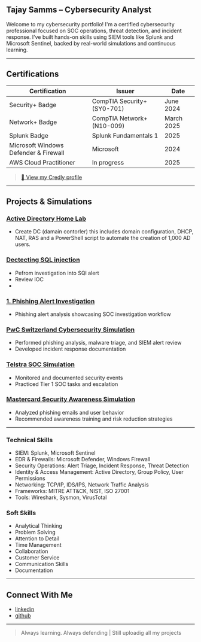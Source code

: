 ## Tajay Samms – Cybersecurity Analyst

Welcome to my cybersecurity portfolio! I'm a certified cybersecurity professional focused on SOC operations, threat detection, and incident response. I’ve built hands-on skills using SIEM tools like Splunk and Microsoft Sentinel, backed by real-world simulations and continuous learning.

---

## Certifications

| Certification | Issuer | Date |
|---------------|--------|------|
| Security+ Badge| CompTIA Security+ (SY0-701) | June 2024 |
| Network+ Badge | CompTIA Network+ (N10-009) | March 2025 |
| Splunk Badge | Splunk Fundamentals 1 | 2025 |
| Microsoft Windows Defender & Firewall | Microsoft | 2024 |
| AWS Cloud Practitioner | In progress | 2025 |

> [🔗 View my Credly profile](https://www.credly.com/users/tajay-samms)

---

## Projects & Simulations

###   [Active Directory Home Lab](https://github.com/Tajay49/Active-directory)
- Create DC (damain contorler) this includes domain configuration, DHCP, NAT, RAS and a PowerShell script to automate the creation of 1,000 AD users.

### [Dectecting SQL injection](https://github.com/Tajay49/Detecting-SQL-injection)
- Pefrom investigation into SQl alert
- Review IOC
- 
  
### [1. Phishing Alert Investigation](https://github.com/Tajay49/1-Phishing-Alert-Investigation-)
- Phishing alert analysis showcasing SOC investigation workflow

### [PwC Switzerland Cybersecurity Simulation](https://github.com/Tajay49/-PwC-Switzerland-Cybersecurity-Simulation./tree/main)
- Performed phishing analysis, malware triage, and SIEM alert review
- Developed incident response documentation

### [Telstra SOC Simulation](https://github.com/Tajay49/Telstra-SOC-Simulation/tree/main)
- Monitored and documented security events
- Practiced Tier 1 SOC tasks and escalation

### [Mastercard Security Awareness Simulation](https://github.com/Tajay49/Phishing-Email-job-Similation-by-Mastercard)
- Analyzed phishing emails and user behavior
- Recommended awareness training and risk reduction strategies

---

### Technical Skills

- SIEM: Splunk, Microsoft Sentinel  
- EDR & Firewalls: Microsoft Defender, Windows Firewall  
- Security Operations: Alert Triage, Incident Response, Threat Detection  
- Identity & Access Management: Active Directory, Group Policy, User Permissions  
- Networking: TCP/IP, IDS/IPS, Network Traffic Analysis  
- Frameworks: MITRE ATT&CK, NIST, ISO 27001  
- Tools: Wireshark, Sysmon, VirusTotal 

### Soft Skills
- Analytical Thinking
- Problem Solving
- Attention to Detail
- Time Management
- Collaboration
- Customer Service
- Communication Skills
- Documentation

---
## Connect With Me
 
- [linkedin](https://www.linkedin.com/in/tajay-samms)  
- [github](https://github.com/Tajay49/Tajay-Samms)

---

> Always learning. Always defending |
> Still uploadig all my projects 
